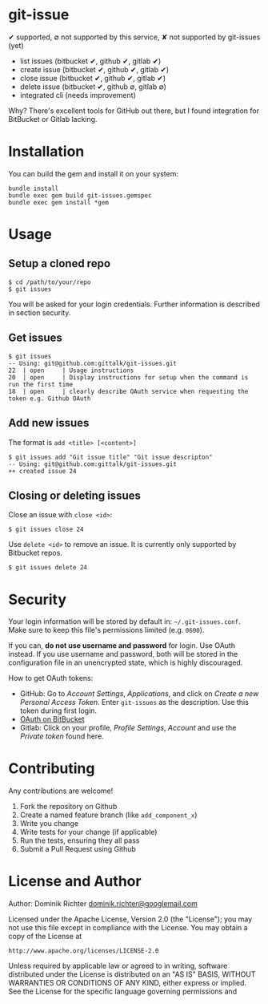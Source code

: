 # git-issue

✔ supported, ∅ not supported by this service, ✘ not supported by git-issues (yet)

* list issues (bitbucket ✔, github ✔, gitlab ✔)
* create issue (bitbucket ✔, github ✔, gitlab ✔)
* close issue (bitbucket ✔, github ✔, gitlab ✔)
* delete issue (bitbucket ✔, github ∅, gitlab ∅)
* integrated cli (needs improvement)

Why? There's excellent tools for GitHub out there, but I found integration for BitBucket or Gitlab lacking.

# Installation

You can build the gem and install it on your system:

    bundle install
    bundle exec gem build git-issues.gemspec
    bundle exec gem install *gem

# Usage

## Setup a cloned repo

    $ cd /path/to/your/repo
    $ git issues

You will be asked for your login credentials. Further information is described in section security.

## Get issues

    $ git issues
    -- Using: git@github.com:gittalk/git-issues.git
    22  | open     | Usage instructions
    20  | open     | Display instructions for setup when the command is run the first time
    18  | open     | clearly describe OAuth service when requesting the token e.g. Github OAuth

## Add new issues

The format is `add <title> [<content>]`

    $ git issues add "Git issue title" "Git issue descripton"
    -- Using: git@github.com:gittalk/git-issues.git
    ++ created issue 24

## Closing or deleting issues

Close an issue with `close <id>`:

    $ git issues close 24

Use `delete <id>` to remove an issue. It is currently only supported by Bitbucket repos.

    $ git issues delete 24

# Security

Your login information will be stored by default in: `~/.git-issues.conf`. Make sure to keep this file's permissions limited (e.g. `0600`).

If you can, **do not use username and password** for login. Use OAuth instead. If you use username and password, both will be stored in the configuration file in an unencrypted state, which is highly discouraged.

How to get OAuth tokens:

* GitHub: Go to _Account Settings_, _Applications_, and click on _Create a new Personal Access Token_. Enter `git-issues` as the description. Use this token during first login.
* [OAuth on BitBucket](https://confluence.atlassian.com/display/BITBUCKET/OAuth+on+Bitbucket)
* Gitlab: Click on your profile, _Profile Settings_, _Account_ and use the _Private token_ found here.


# Contributing

Any contributions are welcome!

1. Fork the repository on Github
2. Create a named feature branch (like `add_component_x`)
3. Write you change
4. Write tests for your change (if applicable)
5. Run the tests, ensuring they all pass
6. Submit a Pull Request using Github


# License and Author

Author: Dominik Richter <dominik.richter@googlemail.com>

Licensed under the Apache License, Version 2.0 (the "License");
you may not use this file except in compliance with the License.
You may obtain a copy of the License at

    http://www.apache.org/licenses/LICENSE-2.0

Unless required by applicable law or agreed to in writing, software
distributed under the License is distributed on an "AS IS" BASIS,
WITHOUT WARRANTIES OR CONDITIONS OF ANY KIND, either express or implied.
See the License for the specific language governing permissions and
